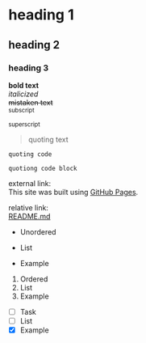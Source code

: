 # heading 1
## heading 2
### heading 3

**bold text** \
_italicized_	\
~~mistaken text~~ \
<sub>subscript</sub> 	

<sup>superscript</sup> 

> quoting text

`quoting code`
```
quotiong code block
```

external link: \
This site was built using [GitHub Pages](https://pages.github.com/).

relative link: \
[README.md](/README.md)

- Unordered
* List
+ Example

1. Ordered
2. List
3. Example

- [ ] Task
- [ ] List
- [x] Example